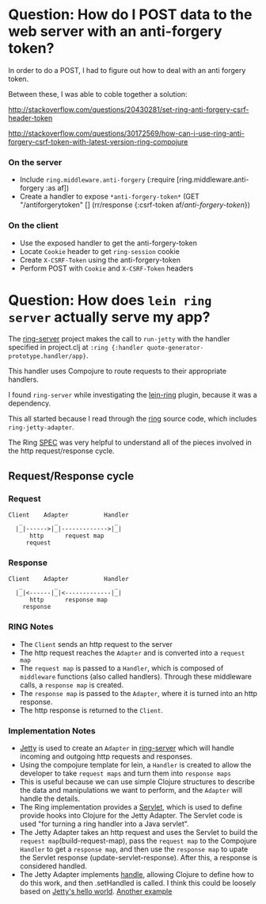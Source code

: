 # Question: How do I POST data to the web server with an anti-forgery token?

In order to do a POST, I had to figure out how to deal with an anti forgery token.

Between these, I was able to coble together a solution:

http://stackoverflow.com/questions/20430281/set-ring-anti-forgery-csrf-header-token

http://stackoverflow.com/questions/30172569/how-can-i-use-ring-anti-forgery-csrf-token-with-latest-version-ring-compojure

### On the server
* Include `ring.middleware.anti-forgery`
    (:require [ring.middleware.anti-forgery :as af])
* Create a handler to expose `*anti-forgery-token*`
    (GET "/antiforgerytoken" [] (rr/response {:csrf-token af/*anti-forgery-token*})

### On the client
* Use the exposed handler to get the anti-forgery-token
* Locate `Cookie` header to get `ring-session` cookie
* Create `X-CSRF-Token` using the anti-forgery-token
* Perform POST with `Cookie` and `X-CSRF-Token` headers

# Question: How does `lein ring server` actually serve my app?

The [ring-server](https://github.com/weavejester/ring-server/blob/master/src/ring/server/standalone.clj) project makes the call to `run-jetty` with the handler specified in project.clj at `:ring {:handler quote-generator-prototype.handler/app}`.

This handler uses Compojure to route requests to their appropriate handlers.

I found `ring-server` while investigating the [lein-ring](https://github.com/weavejester/lein-ring/blob/master/src/leiningen/ring/server.clj) plugin, because it was a dependency.

This all started because I read through the [ring](https://github.com/ring-clojure/ring) source code, which includes `ring-jetty-adapter`.

The Ring [SPEC](https://github.com/ring-clojure/ring/blob/master/SPEC) was very helpful to understand all of the pieces involved in the http request/response cycle.

## Request/Response cycle

### Request

    Client    Adapter          Handler
       _         _                _
      |_|------>|_|------------->|_|
          http      request map
         request


### Response

    Client    Adapter          Handler
       _         _                _
      |_|<------|_|<-------------|_|
          http      response map
        response

### RING Notes
* The `Client` sends an http request to the server
* The http request reaches the `Adapter` and is converted into a `request map`
* The `request map` is passed to a `Handler`, which is composed of `middleware` functions (also called handlers). Through these middleware calls, a `response map` is created.
* The `response map` is passed to the `Adapter`, where it is turned into an http response.
* The http response is returned to the `Client`.

### Implementation Notes
* [Jetty](http://www.eclipse.org/jetty/) is used to create an `Adapter` in [ring-server](https://github.com/weavejester/ring-server) which will handle incoming and outgoing http requests and responses.
* Using the compojure template for lein, a `Handler` is created to allow the developer to take `request maps` and turn them into `response maps`
* This is useful because we can use simple Clojure structures to describe the data and manipulations we want to perform, and the `Adapter` will handle the details.
* The Ring implementation provides a [Servlet](https://tomcat.apache.org/tomcat-5.5-doc/servletapi/javax/servlet/http/package-summary.html), which is used to define provide hooks into Clojure for the Jetty Adapter. The Servlet code is used "for turning a ring handler into a Java servlet".
* The Jetty Adapter takes an http request and uses the Servlet to build the `request map`(build-request-map), pass the `request map` to the Compojure `Handler` to get a `response map`, and then use the `response map` to upate the Servlet response (update-servlet-response). After this, a response is considered handled.
* The Jetty Adapter implements [handle](http://download.eclipse.org/jetty/9.3.6.v20151106/apidocs/org/eclipse/jetty/server/Handler.html#handle-java.lang.String-org.eclipse.jetty.server.Request-javax.servlet.http.HttpServletRequest-javax.servlet.http.HttpServletResponse-), allowing Clojure to define how to do this work, and then .setHandled is called. I think this could be loosely based on [Jetty's hello world](https://wiki.eclipse.org/Jetty/Tutorial/Jetty_HelloWorld). [Another example](https://wiki.eclipse.org/Jetty/Tutorial/Embedding_Jetty)
